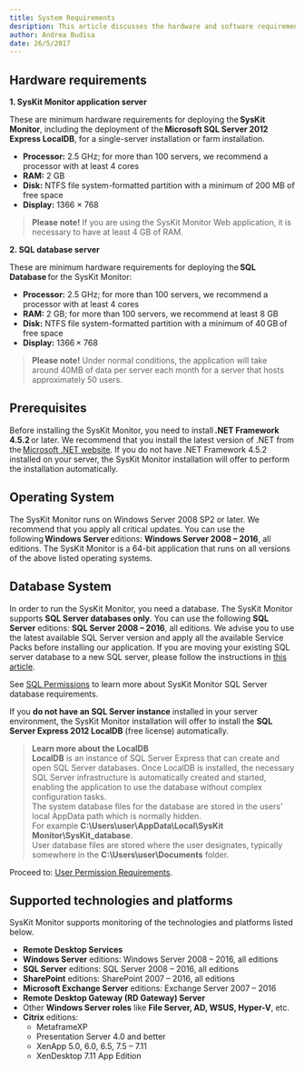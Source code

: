 ```yaml
---
title: System Requirements
desription: This article discusses the hardware and software requirements that are necessary in order to install the SysKit Monitor.
author: Andrea Budisa
date: 26/5/2017
---
```

## Hardware requirements

__1. SysKit Monitor application server__

These are minimum hardware requirements for deploying the __SysKit Monitor__, including the deployment of the __Microsoft SQL Server 2012 Express LocalDB__, for a single-server installation or farm installation.

+ __Processor:__ 2.5 GHz; for more than 100 servers, we recommend a processor with at least 4 cores
+ __RAM:__ 2 GB
+ __Disk:__ NTFS file system-formatted partition with a minimum of 200 MB of free space
+ __Display:__ 1366 × 768

> __Please note!__ If you are using the SysKit Monitor Web application, it is necessary to have at least 4 GB of RAM.

__2. SQL database server__

These are minimum hardware requirements for deploying the __SQL Database__ for the SysKit Monitor:

+ __Processor:__ 2.5 GHz; for more than 100 servers, we recommend a processor with at least 4 cores
+ __RAM:__ 2 GB; for more than 100 servers, we recommend at least 8 GB
+ __Disk:__ NTFS file system-formatted partition with a minimum of 40 GB of free space
+ __Display:__ 1366 × 768

> __Please note!__ Under normal conditions, the application will take around 40MB of data per server each month for a server that hosts approximately 50 users.

## Prerequisites

Before installing the SysKit Monitor, you need to install __.NET Framework 4.5.2__ or later. We recommend that you install the latest version of .NET from the [Microsoft .NET website](https://www.microsoft.com/NET/). If you do not have .NET Framework 4.5.2 installed on your server, the SysKit Monitor installation will offer to perform the installation automatically.

## Operating System

The SysKit Monitor runs on Windows Server 2008 SP2 or later. We recommend that you apply all critical updates.
You can use the following __Windows Server__ editions: __Windows Server 2008 – 2016__, all editions. The SysKit Monitor is a 64-bit application that runs on all versions of the above listed operating systems.

## Database System

In order to run the SysKit Monitor, you need a database. The SysKit Monitor supports __SQL Server databases only__.
You can use the following __SQL Server__ editions: __SQL Server 2008 – 2016__, all editions.
We advise you to use the latest available SQL Server version and apply all the available Service Packs before installing our application.
If you are moving your existing SQL server database to a new SQL server, please follow the instructions in [this article](#internal/how-to/move-database-to-new-server).

See [SQL Permissions](#internal/installation-configuration/configuration-wizard/sql-permissions/create-sql-login) to learn more about SysKit Monitor SQL Server database requirements.

If you __do not have an SQL Server instance__ installed in your server environment, the SysKit Monitor installation will offer to install the __SQL Server Express 2012 LocalDB__ (free license) automatically.

> __Learn more about the LocalDB__   
__LocalDB__ is an instance of SQL Server Express that can create and open SQL Server databases. Once LocalDB is installed, the necessary SQL Server infrastructure is automatically created and started, enabling the application to use the database without complex configuration tasks.  
The system database files for the database are stored in the users’ local AppData path which is normally hidden.  
For example __C:\Users\user\AppData\Local\SysKit Monitor\SysKit_database__.  
User database files are stored where the user designates, typically somewhere in the __C:\Users\user\Documents__ folder.

Proceed to: [User Permission Requirements](#internal/requirements/user-permission-requirements).

## Supported technologies and platforms

SysKit Monitor supports monitoring of the technologies and platforms listed below.
+ __Remote Desktop Services__
+ __Windows Server__ editions: Windows Server 2008 – 2016, all editions
+ __SQL Server__ editions: SQL Server 2008 – 2016, all editions
+ __SharePoint__ editions: SharePoint 2007 – 2016, all editions
+ __Microsoft Exchange Server__ editions: Exchange Server 2007 – 2016
+ __Remote Desktop Gateway (RD Gateway) Server__
+ Other __Windows Server roles__ like __File Server, AD, WSUS, Hyper-V__, etc.
+ __Citrix__ editions:
  * MetaframeXP
  * Presentation Server 4.0 and better
  * XenApp 5.0, 6.0, 6.5, 7.5 – 7.11
  * XenDesktop 7.11 App Edition